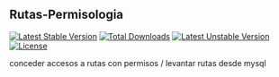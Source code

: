 ## Rutas-Permisologia

[![Latest Stable Version](https://poser.pugx.org/permisologia/permissionsrolesandroutes/v/stable)](https://packagist.org/packages/permisologia/permissionsrolesandroutes)
[![Total Downloads](https://poser.pugx.org/permisologia/permissionsrolesandroutes/downloads)](https://packagist.org/packages/permisologia/permissionsrolesandroutes)
[![Latest Unstable Version](https://poser.pugx.org/permisologia/permissionsrolesandroutes/v/unstable)](https://packagist.org/packages/permisologia/permissionsrolesandroutes)
[![License](https://poser.pugx.org/permisologia/permissionsrolesandroutes/license)](https://packagist.org/packages/permisologia/permissionsrolesandroutes)


conceder accesos a rutas con permisos / levantar rutas desde mysql
